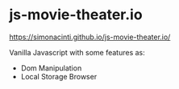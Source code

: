 # js-movie-theater.io

https://simonacinti.github.io/js-movie-theater.io/

Vanilla Javascript with some features as:

- Dom Manipulation
- Local Storage Browser

